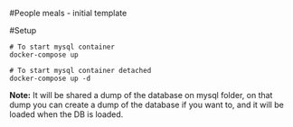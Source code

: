 #People meals - initial template


#Setup
```docker
# To start mysql container
docker-compose up

# To start mysql container detached
docker-compose up -d
```

**Note:** It will be shared a dump of the database on mysql folder, on that dump you can create a dump of the database if you want to, and it will be loaded when the DB is loaded.
